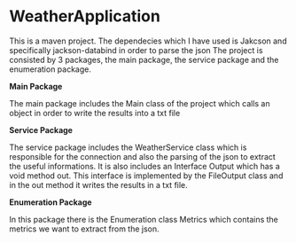 # WeatherApplication

This is a maven project. The dependecies which I have used is Jakcson and specifically jackson-databind in order to parse the json
The project is consisted by 3 packages, the main package, the service package and the enumeration package.

<b>Main Package</b>

The main package includes the Main class of the project which calls an object in order to write the results into a txt file

<b> Service Package </b>

The service package includes the WeatherService class which is responsible for the connection and also the parsing of the json to 
extract the useful informations. It is also includes an Interface Output which has a void method out. This interface is implemented
by the FileOutput class and in the out method it writes the results in a txt file. 

<b> Enumeration Package </b>

In this package there is the Enumeration class Metrics which contains the metrics we want to extract from the json.
